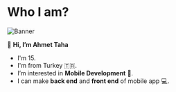 # Who I am?

![Banner](https://img.freepik.com/free-photo/close-up-image-programer-working-his-desk-office_1098-18707.jpg?t=st=1650207034~exp=1650207634~hmac=3699604ca437917c95bb7217bcf557a8ece5e9d157308c10e81aaaed9964f6f3&w=740)

👋 **Hi, I’m Ahmet Taha**
  - I'm 15. 
  - I'm from Turkey 🇹🇷. 
  - I’m interested in **Mobile Development** 📱.
  - I can make **back end** and **front end** of mobile app 💻.
